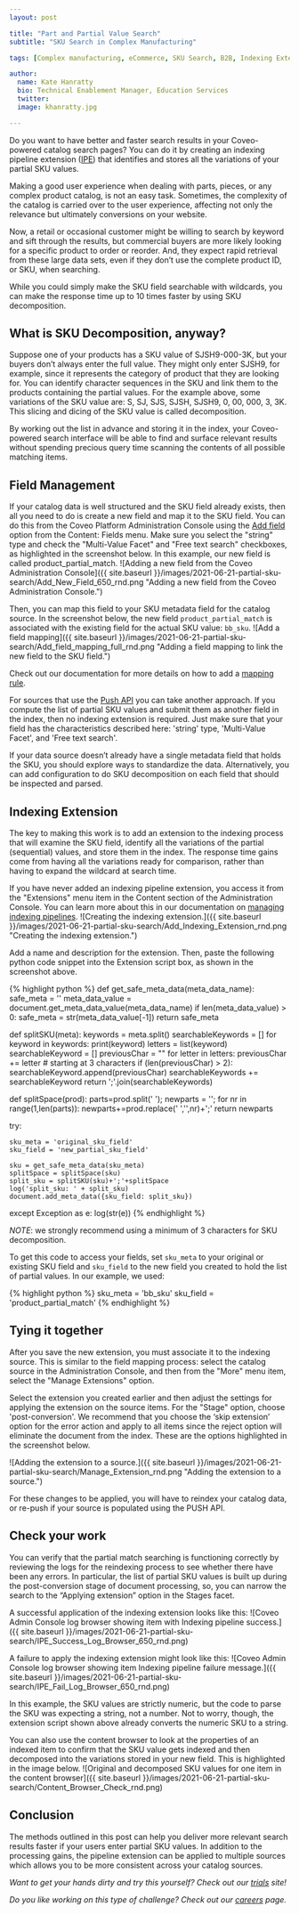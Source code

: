 ```yaml
---
layout: post

title: "Part and Partial Value Search"
subtitle: "SKU Search in Complex Manufacturing"

tags: [Complex manufacturing, eCommerce, SKU Search, B2B, Indexing Extensions]

author:
  name: Kate Hanratty
  bio: Technical Enablement Manager, Education Services
  twitter: 
  image: khanratty.jpg

---
```

Do you want to have better and faster search results in your Coveo-powered catalog search pages?  You can do it by creating an indexing pipeline extension ([IPE](https://docs.coveo.com/en/3394/index-content/use-indexing-pipeline-extensions)) that identifies and stores all the variations of your partial SKU values.  

<!-- more -->

Making a good user experience when dealing with parts, pieces, or any complex product catalog, is not an easy task. Sometimes, the complexity of the catalog is carried over to the user experience, affecting not only the relevance but ultimately conversions on your website.

Now, a retail or occasional customer might be willing to search by keyword and sift through the results, but commercial buyers are more likely looking for a specific product to order or reorder. And, they expect rapid retrieval from these large data sets, even if they don’t use the complete product ID, or SKU, when searching.

While you could simply make the SKU field searchable with wildcards, you can make the response time up to 10 times faster by using SKU decomposition.

## What is SKU Decomposition, anyway?

Suppose one of your products has a SKU value of SJSH9-000-3K, but your buyers don’t always enter the full value. They might only enter SJSH9, for example, since it represents the category of product that they are looking for.  You can identify character sequences in the SKU and link them to the products containing the partial values.  For the example above, some variations of the SKU value are: S, SJ, SJS, SJSH, SJSH9, 0, 00, 000, 3, 3K. This slicing and dicing of the SKU value is called decomposition.

By working out the list in advance and storing it in the index, your Coveo-powered search interface will be able to find and surface relevant results without spending precious query time scanning the contents of all possible matching items.

## Field Management

If your catalog data is well structured and the SKU field already exists, then all you need to do is create a new field and map it to the SKU field. You can do this from the Coveo Platform Administration Console using the [Add field](https://docs.coveo.com/en/1982/index-content/add-or-edit-a-field) option from the Content: Fields menu. Make sure you select the "string" type and check the "Multi-Value Facet" and "Free text search" checkboxes, as highlighted in the screenshot below. In this example, our new field is called product_partial_match.
![Adding a new field from the Coveo Administration Console]({{ site.baseurl }}/images/2021-06-21-partial-sku-search/Add_New_Field_650_rnd.png "Adding a new field from the Coveo Administration Console.")

Then, you can map this field to your SKU metadata field for the catalog source.  In the screenshot below, the new field `product_partial_match` is associated with the existing field for the actual SKU value: `bb_sku`.
![Add a field mapping]({{ site.baseurl }}/images/2021-06-21-partial-sku-search/Add_field_mapping_full_rnd.png "Adding a field mapping to link the new field to the SKU field.")

Check out our documentation for more details on how to add a [mapping rule](https://docs.coveo.com/en/1640/index-content/manage-source-mappings#add-or-edit-a-mapping-rule).

For sources that use the [Push API](https://docs.coveo.com/en/68/index-content/push-api) you can take another approach. If you compute the list of partial SKU values and submit them as another field in the index, then no indexing extension is required.  Just make sure that your field has the characteristics described here: 'string' type, 'Multi-Value Facet', and 'Free text search'.

If your data source doesn’t already have a single metadata field that holds the SKU, you should explore ways to standardize the data. Alternatively, you can add configuration to do SKU decomposition on each field that should be inspected and parsed.

## Indexing Extension

The key to making this work is to add an extension to the indexing process that will examine the SKU field, identify all the variations of the partial (sequential) values, and store them in the index. The response time gains come from having all the variations ready for comparison, rather than having to expand the wildcard at search time.

If you have never added an indexing pipeline extension, you access it from the "Extensions" menu item in the Content section of the Administration Console. You can learn more about this in our documentation on [managing indexing pipelines](https://docs.coveo.com/en/1645/index-content/manage-indexing-pipeline-extensions#add-or-edit-indexing-pipeline-extensions).
![Creating the indexing extension.]({{ site.baseurl }}/images/2021-06-21-partial-sku-search/Add_Indexing_Extension_rnd.png "Creating the indexing extension.")

Add a name and description for the extension.  Then, paste the following python code snippet into the Extension script box, as shown in the screenshot above.

{% highlight python %}
def get_safe_meta_data(meta_data_name):
    safe_meta = ''
    meta_data_value = document.get_meta_data_value(meta_data_name)
    if len(meta_data_value) > 0:
        safe_meta = str(meta_data_value[-1])
    return safe_meta

def splitSKU(meta):
    keywords = meta.split()
    searchableKeywords = []
    for keyword in keywords:
        print(keyword)
        letters = list(keyword)
        searchableKeyword = []
        previousChar = ""
        for letter in letters:
            previousChar += letter
            # starting at 3 characters
            if (len(previousChar) > 2):
                searchableKeyword.append(previousChar)
        searchableKeywords += searchableKeyword
    return ';'.join(searchableKeywords)

def splitSpace(prod):
  parts=prod.split(' ');
  newparts = '';
  for nr in range(1,len(parts)):
     newparts+=prod.replace(' ','',nr)+';'
  return newparts

try:

    sku_meta = 'original_sku_field'
    sku_field = 'new_partial_sku_field'
 
    sku = get_safe_meta_data(sku_meta)
    splitSpace = splitSpace(sku)
    split_sku = splitSKU(sku)+';'+splitSpace
    log('split_sku: ' + split_sku)
    document.add_meta_data({sku_field: split_sku})
except Exception as e:
    log(str(e))
{% endhighlight %}

*NOTE*: we strongly recommend using a minimum of 3 characters for SKU decomposition.

To get this code to access your fields, set `sku_meta` to your original or existing SKU field and `sku_field` to the new field you created to hold the list of partial values.  In our example, we used:

{% highlight python %}
sku_meta = 'bb_sku'
sku_field = 'product_partial_match'
{% endhighlight %}

## Tying it together

After you save the new extension, you must associate it to the indexing source. This is similar to the field mapping process: select the catalog source in the Administration Console, and then from the "More" menu item, select the "Manage Extensions" option.

Select the extension you created earlier and then adjust the settings for applying the extension on the source items. For the "Stage" option, choose 'post-conversion'. We recommend that you choose the ‘skip extension’ option for the error action and apply to all items since the reject option will eliminate the document from the index. These are the options highlighted in the screenshot below.

![Adding the extension to a source.]({{ site.baseurl }}/images/2021-06-21-partial-sku-search/Manage_Extension_rnd.png "Adding the extension to a source.")

For these changes to be applied, you will have to reindex your catalog data, or re-push if your source is populated using the PUSH API.

## Check your work

You can verify that the partial match searching is functioning correctly by reviewing the logs for the reindexing process to see whether there have been any errors.  In particular, the list of partial SKU values is built up during the post-conversion stage of document processing, so, you can narrow the search to the “Applying extension” option in the Stages facet.  

A successful application of the indexing extension looks like this:
![Coveo Admin Console log browser showing item with Indexing pipeline success.]({{ site.baseurl }}/images/2021-06-21-partial-sku-search/IPE_Success_Log_Browser_650_rnd.png)

A failure to apply the indexing extension might look like this:
![Coveo Admin Console log browser showing item Indexing pipeline failure message.]({{ site.baseurl }}/images/2021-06-21-partial-sku-search/IPE_Fail_Log_Browser_650_rnd.png)

In this example, the SKU values are strictly numeric, but the code to parse the SKU was expecting a string, not a number.  Not to worry, though, the extension script shown above already converts the numeric SKU to a string.

You can also use the content browser to look at the properties of an indexed item to confirm that the SKU value gets indexed and then decomposed into the variations stored in your new field.  This is highlighted in the image below.
![Original and decomposed SKU values for one item in the content browser]({{ site.baseurl }}/images/2021-06-21-partial-sku-search/Content_Browser_Check_rnd.png)

## Conclusion

The methods outlined in this post can help you deliver more relevant search results faster if your users enter partial SKU values. In addition to the processing gains, the pipeline extension can be applied to multiple sources which allows you to be more consistent across your catalog sources.

*Want to get your hands dirty and try this yourself? Check out our [trials](https://www.coveo.com/en/get-started) site!*

*Do you like working on this type of challenge? Check out our [careers](https://www.coveo.com/en/company/careers) page.*
